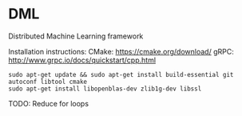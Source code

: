 # DML
Distributed Machine Learning framework

Installation instructions:
CMake: https://cmake.org/download/
gRPC: http://www.grpc.io/docs/quickstart/cpp.html

```
sudo apt-get update && sudo apt-get install build-essential git autoconf libtool cmake
sudo apt-get install libopenblas-dev zlib1g-dev libssl 
```

TODO:
Reduce for loops